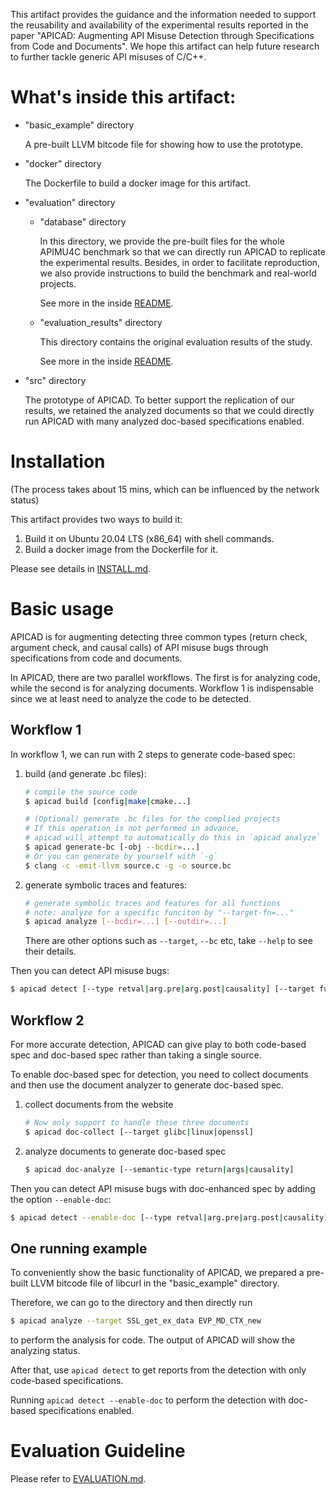 This artifact provides the guidance and the information needed to support the reusability and availability of the experimental results reported in the paper "APICAD: Augmenting API Misuse Detection through Specifications from Code and Documents". We hope this artifact can help future research to further tackle generic API misuses of C/C++.

# What's inside this artifact:

- "basic_example" directory

  A pre-built LLVM bitcode file for showing how to use the prototype.

- "docker" directory

  The Dockerfile to build a docker image for this artifact.

- "evaluation" directory
  - "database" directory

    In this directory, we provide the pre-built files for the whole APIMU4C benchmark so that we can directly run APICAD to replicate the experimental results. Besides, in order to facilitate reproduction, we also provide instructions to build the benchmark and real-world projects.

    See more in the inside [README](./evaluation/database/README.md).

  - "evaluation_results" directory
  
    This directory contains the original evaluation results of the study.
    
    See more in the inside [README](./evaluation/evaluation_results/README.md).
  
- "src" directory

  The prototype of APICAD. To better support the replication of our results, we retained the analyzed documents so that we could directly run APICAD with many analyzed doc-based specifications enabled.

# Installation

(The process takes about 15 mins, which can be influenced by the network status)

This artifact provides two ways to build it:

1) Build it on Ubuntu 20.04 LTS (x86_64) with shell commands.
2) Build a docker image from the Dockerfile for it.

Please see details in [INSTALL.md](./INSTALL.md).

# Basic usage

APICAD is for augmenting detecting three common types (return check, argument check, and causal calls) of API misuse bugs through specifications from code and documents.

In APICAD, there are two parallel workflows. The first is for analyzing code, while the second is for analyzing documents. Workflow 1 is indispensable since we at least need to analyze the code to be detected.

## Workflow 1

In workflow 1, we can run with 2 steps to generate code-based spec:

1. build (and generate .bc files):

   ```sh
   # compile the source code
   $ apicad build [config|make|cmake...]
   
   # (Optional) generate .bc files for the complied projects
   # If this operation is not performed in advance,
   # apicad will attempt to automatically do this in `apicad analyze`
   $ apicad generate-bc [-obj --bcdir=...]
   # Or you can generate by yourself with `-g`
   $ clang -c -emit-llvm source.c -g -o source.bc
   ```

2. generate symbolic traces and features:

   ```sh
   # generate symbolic traces and features for all functions
   # note: analyze for a specific funciton by "--target-fn=..."
   $ apicad analyze [--bcdir=...] [--outdir=...]
   ```

   There are other options such as `--target`, `--bc` etc, take `--help` to see their details.

Then you can detect API misuse bugs:

```sh
$ apicad detect [--type retval|arg.pre|arg.post|causality] [--target func_name]
```

## Workflow 2

For more accurate detection, APICAD can give play to both code-based spec and doc-based spec rather than taking a single source.

To enable doc-based spec for detection, you need to collect documents and then use the document analyzer to generate doc-based spec.

1. collect documents from the website

   ```sh
   # Now only support to handle these three documents
   $ apicad doc-collect [--target glibc|linux|openssl]
   ```

2. analyze documents to generate doc-based spec

   ```sh
   $ apicad doc-analyze [--semantic-type return|args|causality]
   ```

Then you can detect API misuse bugs with doc-enhanced spec by adding the option `--enable-doc`:

```sh
$ apicad detect --enable-doc [--type retval|arg.pre|arg.post|causality] [--target func_name]
```

## One running example

To conveniently show the basic functionality of APICAD, we prepared a pre-built LLVM bitcode file of libcurl in the "basic_example" directory.

Therefore, we can go to the directory and then directly run

```bash
$ apicad analyze --target SSL_get_ex_data EVP_MD_CTX_new
```

to perform the analysis for code. The output of APICAD will show the analyzing status.

After that, use `apicad detect` to get reports from the detection with only code-based specifications.

Running `apicad detect --enable-doc` to perform the detection with doc-based specifications enabled.

# Evaluation Guideline

Please refer to [EVALUATION.md](./evaluation/EVALUATION.md).

